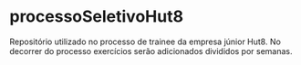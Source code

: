 # processoSeletivoHut8
Repositório utilizado no processo de trainee da empresa júnior Hut8. No decorrer do processo exercícios serão adicionados divididos por semanas.
